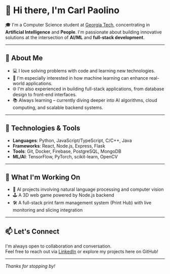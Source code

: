 # 👋 Hi there, I'm Carl Paolino

🎓 I'm a Computer Science student at [Georgia Tech](https://www.gatech.edu/), concentrating in **Artificial Intelligence** and **People**. I'm passionate about building innovative solutions at the intersection of **AI/ML** and **full-stack development**.

---

## 🧠 About Me

- 💻 I love solving problems with code and learning new technologies.
- 🤖 I'm especially interested in how machine learning can enhance real-world applications.
- 🌐 I'm also experienced in building full-stack applications, from database design to front-end interfaces.
- 📚 Always learning – currently diving deeper into AI algorithms, cloud computing, and scalable backend systems.

---

## 🔧 Technologies & Tools

- **Languages**: Python, JavaScript/TypeScript, C/C++, Java
- **Frameworks**: React, Node.js, Express, Flask
- **Tools**: Git, Docker, Firebase, PostgreSQL, MongoDB
- **ML/AI**: TensorFlow, PyTorch, scikit-learn, OpenCV

---

## 🚀 What I'm Working On

- 🧠 AI projects involving natural language processing and computer vision  
- 🕹️ A 3D web game powered by Node.js backend  
- 🛠️ A full-stack print farm management system (Print Hub) with live monitoring and slicing integration  

---

## 📫 Let's Connect

I'm always open to collaboration and conversation.  
Feel free to reach out via [LinkedIn](https://www.linkedin.com/) or explore my projects here on GitHub!

---

_Thanks for stopping by!_

<!---
carlpaolino/carlpaolino is a ✨ special ✨ repository because its `README.md` (this file) appears on your GitHub profile.
You can click the Preview link to take a look at your changes.
--->
